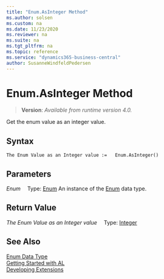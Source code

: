 ```yaml
---
title: "Enum.AsInteger Method"
ms.author: solsen
ms.custom: na
ms.date: 11/23/2020
ms.reviewer: na
ms.suite: na
ms.tgt_pltfrm: na
ms.topic: reference
ms.service: "dynamics365-business-central"
author: SusanneWindfeldPedersen
---
```

[//]: # (START>DO_NOT_EDIT)
[//]: # (IMPORTANT:Do not edit any of the content between here and the END>DO_NOT_EDIT.)
[//]: # (Any modifications should be made in the .xml files in the ModernDev repo.)
# Enum.AsInteger Method
> **Version**: _Available from runtime version 4.0._

Get the enum value as an integer value.


## Syntax
```
The Enum Value as an Integer value :=   Enum.AsInteger()
```

## Parameters
*Enum*
&emsp;Type: [Enum](enum-data-type.md)
An instance of the [Enum](enum-data-type.md) data type.

## Return Value
*The Enum Value as an Integer value*
&emsp;Type: [Integer](../integer/integer-data-type.md)



[//]: # (IMPORTANT: END>DO_NOT_EDIT)
## See Also
[Enum Data Type](enum-data-type.md)  
[Getting Started with AL](../../devenv-get-started.md)  
[Developing Extensions](../../devenv-dev-overview.md)